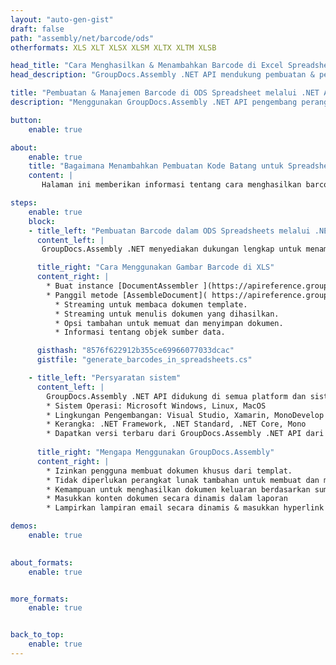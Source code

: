```yaml
---
layout: "auto-gen-gist"
draft: false
path: "assembly/net/barcode/ods"
otherformats: XLS XLT XLSX XLSM XLTX XLTM XLSB 

head_title: "Cara Menghasilkan & Menambahkan Barcode di Excel Spreadsheet melalui C#, ASP.NET"
head_description: "GroupDocs.Assembly .NET API mendukung pembuatan & penyisipan gambar barcode di dalam dokumen Excel Spreadsheet (XLS, XLT, XLSX, XLSM, XLTX, XLTM & XLSB)."

title: "Pembuatan & Manajemen Barcode di ODS Spreadsheet melalui .NET API"
description: "Menggunakan GroupDocs.Assembly .NET API pengembang perangkat lunak dapat secara dinamis membuat & mengelola gambar Barcode di dokumen Excel ODS Spreadsheet di dalam aplikasi C#, ASP.NET."

button:
    enable: true

about:
    enable: true
    title: "Bagaimana Menambahkan Pembuatan Kode Batang untuk Spreadsheet?"
    content: |
       Halaman ini memberikan informasi tentang cara menghasilkan barcode di spreadsheet Excel menggunakan .NET API. Barcode adalah kode digital yang menyimpan informasi yang dapat dibaca mesin yang biasanya digunakan untuk identifikasi cepat sejumlah besar item. Ini membawa kecepatan dan akurasi ke sistem Anda yang secara otomatis mengurangi waktu operasi. GroupDocs.Assembly adalah .NET API yang kuat yang memungkinkan pengembang perangkat lunak untuk menggambar banyak gambar barcode 1D & 2D secara terprogram dengan teks yang disesuaikan, tampilan, dan jenis pengkodean yang berbeda di dalam spreadsheet Microsoft Excel di lokasi tertentu. API juga memudahkan untuk mengelola ukuran gambar kode batang, warna latar depan & latar belakang, ukuran font, resolusi gambar, koreksi otomatis teks, dan banyak lagi. 

steps:
    enable: true
    block:
    - title_left: "Pembuatan Barcode dalam ODS Spreadsheets melalui .NET"
      content_left: |
       GroupDocs.Assembly .NET menyediakan dukungan lengkap untuk menambahkan dan mengelola Barcode di dalam spreadsheet ODS. Contoh kode C# .NET berikut menunjukkan cara membuat dan menyisipkan gambar kode batang di dalam dokumen Microsoft Excel Spreadsheet. 

      title_right: "Cara Menggunakan Gambar Barcode di XLS"
      content_right: |
        * Buat instance [DocumentAssembler ](https://apireference.groupdocs.com/assembly/net/groupdocs.assembly/documentassembler) 
        * Panggil metode [AssembleDocument]( https://apireference.groupdocs.com/assembly/net/groupdocs.assembly.documentassembler/assembledocument/methods/1) dengan parameter berikut
          * Streaming untuk membaca dokumen template.
          * Streaming untuk menulis dokumen yang dihasilkan.
          * Opsi tambahan untuk memuat dan menyimpan dokumen.
          * Informasi tentang objek sumber data.

      gisthash: "8576f622912b355ce69966077033dcac"
      gistfile: "generate_barcodes_in_spreadsheets.cs"

    - title_left: "Persyaratan sistem"
      content_left: |
        GroupDocs.Assembly .NET API didukung di semua platform dan sistem operasi utama. Untuk panduan persyaratan sistem lengkap, silakan kunjungi [persyaratan sistem](https://docs.groupdocs.com/assembly/net/system-requirements/) Sebelum menjalankan kode di bawah, pastikan Anda telah menginstal prasyarat berikut di sistem:
        * Sistem Operasi: Microsoft Windows, Linux, MacOS
        * Lingkungan Pengembangan: Visual Studio, Xamarin, MonoDevelop dll
        * Kerangka: .NET Framework, .NET Standard, .NET Core, Mono
        * Dapatkan versi terbaru dari GroupDocs.Assembly .NET API dari [NuGet](https://www.nuget.org/packages/GroupDocs.Assembly/)
        
      title_right: "Mengapa Menggunakan GroupDocs.Assembly"
      content_right: |
        * Izinkan pengguna membuat dokumen khusus dari templat.
        * Tidak diperlukan perangkat lunak tambahan untuk membuat dan mengotomatisasi dokumen
        * Kemampuan untuk menghasilkan dokumen keluaran berdasarkan sumber data
        * Masukkan konten dokumen secara dinamis dalam laporan
        * Lampirkan lampiran email secara dinamis & masukkan hyperlink dalam laporan 

demos:
    enable: true
        

about_formats:
    enable: true


more_formats:
    enable: true


back_to_top:
    enable: true
---
```

